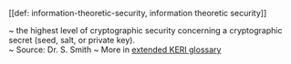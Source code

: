 [[def: information-theoretic-security, information theoretic security]]

~ the highest level of cryptographic security concerning a cryptographic secret (seed, salt, or private key).  
~ Source: Dr. S. Smith
~ More in <a href="https://weboftrust.github.io/WOT-terms/docs/glossary/information-theoretic-security">extended KERI glossary</a>
